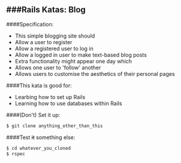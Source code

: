 ###Rails Katas: Blog
-----------------------------------------

####Specification:
 * This simple blogging site should
  * Allow a user to register
  * Allow a registered user to log in
  * Allow a logged in user to make text-based blog posts
 * Extra functionality might appear one day which
  * Allows one user to 'follow' another
  * Allows users to customise the aesthetics of their personal pages

####This kata is good for:
 * Learbing how to set up Rails
 * Learning how to use databases within Rails
 
####(Don't) Set it up:
```sh
$ git clone anything_other_than_this
```

####Test ~~it~~ something else:
```sh
$ cd whatever_you_cloned
$ rspec
```
